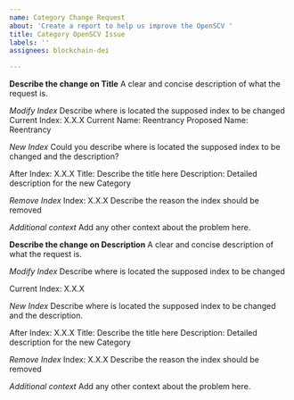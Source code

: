 ```yaml
---
name: Category Change Request
about: 'Create a report to help us improve the OpenSCV '
title: Category OpenSCV Issue
labels: ''
assignees: blockchain-dei

---
```


**Describe the change on Title**
A clear and concise description of what the request is.

*Modify Index*
Describe where is located the supposed index to be changed
Current Index: X.X.X
Current Name: Reentrancy
Proposed Name:  Reentrancy  

*New Index*
Could you describe where is located the supposed index to be changed and the description?

After Index: X.X.X
Title: Describe the title here
Description: Detailed description for the new Category

*Remove Index*
Index: X.X.X
Describe the reason the index should be removed


*Additional context*
Add any other context about the problem here.


**Describe the change on Description**
A clear and concise description of what the request is.

*Modify Index*
Describe where is located the supposed index to be changed

Current Index: X.X.X   

*New Index*
Describe where is located the supposed index to be changed and the description.

After Index: X.X.X
Title: Describe the title here
Description: Detailed description for the new Category

*Remove Index*
Index: X.X.X
Describe the reason the index should be removed


*Additional context*
Add any other context about the problem here.
